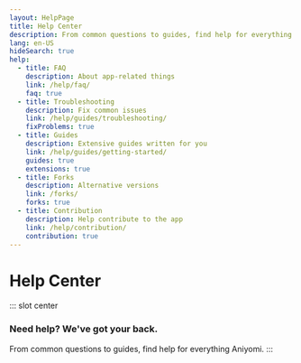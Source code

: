 ```yaml
---
layout: HelpPage
title: Help Center
description: From common questions to guides, find help for everything Aniyomi.
lang: en-US
hideSearch: true
help:
  - title: FAQ
    description: About app-related things
    link: /help/faq/
    faq: true
  - title: Troubleshooting
    description: Fix common issues
    link: /help/guides/troubleshooting/
    fixProblems: true
  - title: Guides
    description: Extensive guides written for you
    link: /help/guides/getting-started/
    guides: true
    extensions: true
  - title: Forks
    description: Alternative versions
    link: /forks/
    forks: true
  - title: Contribution
    description: Help contribute to the app
    link: /help/contribution/
    contribution: true
---
```


# Help Center

::: slot center
### Need help? We've got your back.
From common questions to guides, find help for everything Aniyomi.
:::

